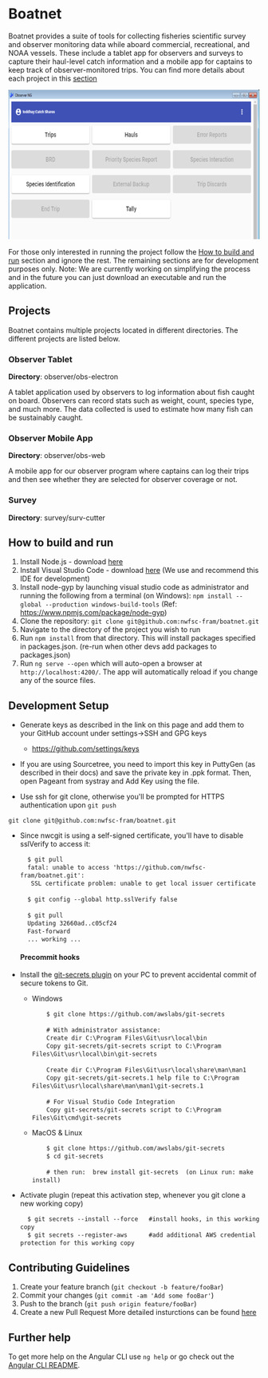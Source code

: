 # Boatnet 
Boatnet provides a suite of tools for collecting fisheries scientific survey and observer monitoring data while aboard commercial, recreational, and NOAA vessels. These include a tablet app for observers and surveys to capture their haul-level catch information and a mobile app for captains to keep track of observer-monitored trips. You can find more details about each project in this [section](https://github.com/nwfsc-fram/boatnet#projects)

<p align="center">
  <img src="./img/FRAM_screenshot.PNG" alt="FRAM Screenshot"
       width="654" height="300">
</p>

For those only interested in running the project follow the [How to build and run](https://github.com/nwfsc-fram/boatnet#how-to-build-and-run) section and ignore the rest. The remaining sections are for development purposes only. Note: We are currently working on simplifying the process and in the future you can just download an executable and run the application.

## Projects 
Boatnet contains multiple projects located in different directories. The different projects are listed below. 

### Observer Tablet
__Directory__: observer/obs-electron 

A tablet application used by observers to log information about fish caught on board. Observers can record stats such as weight, count, species type, and much more. The data collected is used to estimate how many fish can be sustainably caught. 

### Observer Mobile App
__Directory__: observer/obs-web

A mobile app for our observer program where captains can log their trips and then see whether they are selected for observer coverage or not. 

### Survey 
__Directory__: survey/surv-cutter

## How to build and run
1) Install Node.js - download [here](https://nodejs.org/en/)
2) Install Visual Studio Code - download [here](https://code.visualstudio.com/) (We use and recommend this IDE for development)
3) Install node-gyp by launching visual studio code as administrator and running the following from a terminal (on Windows):  `npm install --global --production windows-build-tools` (Ref: https://www.npmjs.com/package/node-gyp)
4) Clone the repository: `git clone git@github.com:nwfsc-fram/boatnet.git`
5) Navigate to the directory of the project you wish to run
6) Run `npm install` from that directory. This will install packages specified in packages.json. (re-run when other devs add packages to packages.json)
7) Run `ng serve --open` which will auto-open a browser at `http://localhost:4200/`. The app will automatically reload if you change any of the source files.

## Development Setup
* Generate keys as described in the link on this page and add them to your GitHub account under settings->SSH and GPG keys
  * https://github.com/settings/keys

* If you are using Sourcetree, you need to import this key in PuttyGen (as described in their docs) and save the private key in .ppk format. Then, open Pageant from systray and Add Key using the file.
* Use ssh for git clone, otherwise you'll be prompted for HTTPS authentication upon `git push`
```
git clone git@github.com:nwfsc-fram/boatnet.git
```
* Since nwcgit is using a self-signed certificate, you'll have to disable sslVerify to access it:

        $ git pull
        fatal: unable to access 'https://github.com/nwfsc-fram/boatnet.git':
         SSL certificate problem: unable to get local issuer certificate
        
        $ git config --global http.sslVerify false
        
        $ git pull
        Updating 32660ad..c05cf24
        Fast-forward
        ... working ...

    #### Precommit hooks
* Install the [git-secrets plugin](https://github.com/awslabs/git-secrets) on your PC to prevent accidental commit of secure tokens to Git.
  * Windows

            $ git clone https://github.com/awslabs/git-secrets
            
            # With administrator assistance:
            Create dir C:\Program Files\Git\usr\local\bin
            Copy git-secrets/git-secrets script to C:\Program Files\Git\usr\local\bin\git-secrets
            
            Create dir C:\Program Files\Git\usr\local\share\man\man1
            Copy git-secrets/git-secrets.1 help file to C:\Program Files\Git\usr\local\share\man\man1\git-secrets.1

            # For Visual Studio Code Integration
            Copy git-secrets/git-secrets script to C:\Program Files\Git\cmd\git-secrets

  * MacOS & Linux

            $ git clone https://github.com/awslabs/git-secrets
            $ cd git-secrets
            
            # then run:  brew install git-secrets  (on Linux run: make install)

* Activate plugin (repeat this activation step, whenever you git clone a new working copy)

        $ git secrets --install --force   #install hooks, in this working copy
        $ git secrets --register-aws      #add additional AWS credential protection for this working copy

## Contributing Guidelines
1. Create your feature branch (`git checkout -b feature/fooBar`)
2. Commit your changes (`git commit -am 'Add some fooBar'`)
3. Push to the branch (`git push origin feature/fooBar`)
4. Create a new Pull Request
More detailed insturctions can be found [here](./CONTRIBUTING.md)

## Further help

To get more help on the Angular CLI use `ng help` or go check out the [Angular CLI README](https://github.com/angular/angular-cli/blob/master/README.md).
